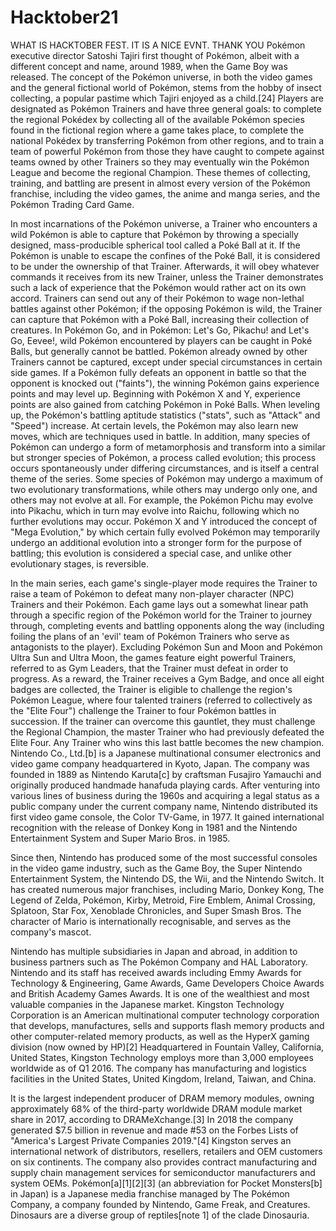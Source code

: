 # Hacktober21
WHAT IS HACKTOBER FEST. IT IS A NICE EVNT.
THANK YOU
Pokémon executive director Satoshi Tajiri first thought of Pokémon, albeit with a different concept and name, around 1989, when the Game Boy was released. The concept of the Pokémon universe, in both the video games and the general fictional world of Pokémon, stems from the hobby of insect collecting, a popular pastime which Tajiri enjoyed as a child.[24] Players are designated as Pokémon Trainers and have three general goals: to complete the regional Pokédex by collecting all of the available Pokémon species found in the fictional region where a game takes place, to complete the national Pokédex by transferring Pokémon from other regions, and to train a team of powerful Pokémon from those they have caught to compete against teams owned by other Trainers so they may eventually win the Pokémon League and become the regional Champion. These themes of collecting, training, and battling are present in almost every version of the Pokémon franchise, including the video games, the anime and manga series, and the Pokémon Trading Card Game.

In most incarnations of the Pokémon universe, a Trainer who encounters a wild Pokémon is able to capture that Pokémon by throwing a specially designed, mass-producible spherical tool called a Poké Ball at it. If the Pokémon is unable to escape the confines of the Poké Ball, it is considered to be under the ownership of that Trainer. Afterwards, it will obey whatever commands it receives from its new Trainer, unless the Trainer demonstrates such a lack of experience that the Pokémon would rather act on its own accord. Trainers can send out any of their Pokémon to wage non-lethal battles against other Pokémon; if the opposing Pokémon is wild, the Trainer can capture that Pokémon with a Poké Ball, increasing their collection of creatures. In Pokémon Go, and in Pokémon: Let's Go, Pikachu! and Let's Go, Eevee!, wild Pokémon encountered by players can be caught in Poké Balls, but generally cannot be battled. Pokémon already owned by other Trainers cannot be captured, except under special circumstances in certain side games. If a Pokémon fully defeats an opponent in battle so that the opponent is knocked out ("faints"), the winning Pokémon gains experience points and may level up. Beginning with Pokémon X and Y, experience points are also gained from catching Pokémon in Poké Balls. When leveling up, the Pokémon's battling aptitude statistics ("stats", such as "Attack" and "Speed") increase. At certain levels, the Pokémon may also learn new moves, which are techniques used in battle. In addition, many species of Pokémon can undergo a form of metamorphosis and transform into a similar but stronger species of Pokémon, a process called evolution; this process occurs spontaneously under differing circumstances, and is itself a central theme of the series. Some species of Pokémon may undergo a maximum of two evolutionary transformations, while others may undergo only one, and others may not evolve at all. For example, the Pokémon Pichu may evolve into Pikachu, which in turn may evolve into Raichu, following which no further evolutions may occur. Pokémon X and Y introduced the concept of "Mega Evolution," by which certain fully evolved Pokémon may temporarily undergo an additional evolution into a stronger form for the purpose of battling; this evolution is considered a special case, and unlike other evolutionary stages, is reversible.

In the main series, each game's single-player mode requires the Trainer to raise a team of Pokémon to defeat many non-player character (NPC) Trainers and their Pokémon. Each game lays out a somewhat linear path through a specific region of the Pokémon world for the Trainer to journey through, completing events and battling opponents along the way (including foiling the plans of an 'evil' team of Pokémon Trainers who serve as antagonists to the player). Excluding Pokémon Sun and Moon and Pokémon Ultra Sun and Ultra Moon, the games feature eight powerful Trainers, referred to as Gym Leaders, that the Trainer must defeat in order to progress. As a reward, the Trainer receives a Gym Badge, and once all eight badges are collected, the Trainer is eligible to challenge the region's Pokémon League, where four talented trainers (referred to collectively as the "Elite Four") challenge the Trainer to four Pokémon battles in succession. If the trainer can overcome this gauntlet, they must challenge the Regional Champion, the master Trainer who had previously defeated the Elite Four. Any Trainer who wins this last battle becomes the new champion.
Nintendo Co., Ltd.[b] is a Japanese multinational consumer electronics and video game company headquartered in Kyoto, Japan. The company was founded in 1889 as Nintendo Karuta[c] by craftsman Fusajiro Yamauchi and originally produced handmade hanafuda playing cards. After venturing into various lines of business during the 1960s and acquiring a legal status as a public company under the current company name, Nintendo distributed its first video game console, the Color TV-Game, in 1977. It gained international recognition with the release of Donkey Kong in 1981 and the Nintendo Entertainment System and Super Mario Bros. in 1985.

Since then, Nintendo has produced some of the most successful consoles in the video game industry, such as the Game Boy, the Super Nintendo Entertainment System, the Nintendo DS, the Wii, and the Nintendo Switch. It has created numerous major franchises, including Mario, Donkey Kong, The Legend of Zelda, Pokémon, Kirby, Metroid, Fire Emblem, Animal Crossing, Splatoon, Star Fox, Xenoblade Chronicles, and Super Smash Bros. The character of Mario is internationally recognisable, and serves as the company's mascot.

Nintendo has multiple subsidiaries in Japan and abroad, in addition to business partners such as The Pokémon Company and HAL Laboratory. Nintendo and its staff has received awards including Emmy Awards for Technology & Engineering, Game Awards, Game Developers Choice Awards and British Academy Games Awards. It is one of the wealthiest and most valuable companies in the Japanese market.
Kingston Technology Corporation is an American multinational computer technology corporation that develops, manufactures, sells and supports flash memory products and other computer-related memory products, as well as the HyperX gaming division (now owned by HP)[2] Headquartered in Fountain Valley, California, United States, Kingston Technology employs more than 3,000 employees worldwide as of Q1 2016. The company has manufacturing and logistics facilities in the United States, United Kingdom, Ireland, Taiwan, and China.

It is the largest independent producer of DRAM memory modules, owning approximately 68% of the third-party worldwide DRAM module market share in 2017, according to DRAMeXchange.[3] In 2018 the company generated $7.5 billion in revenue and made #53 on the Forbes Lists of "America's Largest Private Companies 2019."[4] Kingston serves an international network of distributors, resellers, retailers and OEM customers on six continents. The company also provides contract manufacturing and supply chain management services for semiconductor manufacturers and system OEMs.
Pokémon[a][1][2][3] (an abbreviation for Pocket Monsters[b] in Japan) is a Japanese media franchise managed by The Pokémon Company, a company founded by Nintendo, Game Freak, and Creatures.
Dinosaurs are a diverse group of reptiles[note 1] of the clade Dinosauria.
